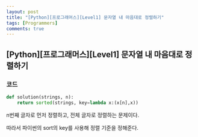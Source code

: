```yaml
---
layout: post
title: "[Python][프로그래머스][Level1] 문자열 내 마음대로 정렬하기"
tags: [Programmers]
comments: true
---
```


## [Python][프로그래머스][Level1] 문자열 내 마음대로 정렬하기

### 코드

```python
def solution(strings, n):
    return sorted(strings, key=lambda x:(x[n],x))
```

n번째 글자로 먼저 정렬하고, 전체 글자로 정렬하는 문제이다.

따라서 파이썬의 sort의 key를 사용해 정렬 기준을 정해준다.